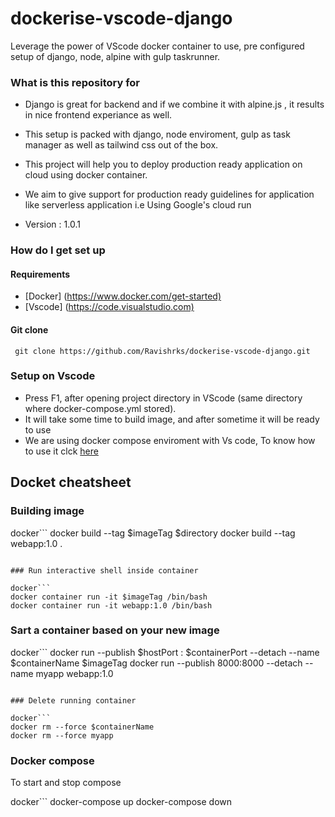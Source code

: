 # dockerise-vscode-django

Leverage the power of VScode docker container  to use, pre configured setup of django, node, alpine with gulp taskrunner.

### What is this repository for ###

* Django is great for backend and if we combine it with alpine.js , it results in nice frontend experiance as well.

* This setup is packed with django, node enviroment, gulp as task manager as well as tailwind css out of the box.

* This project will help you to deploy production ready application on cloud using docker container.

* We aim to give support for production ready guidelines for application like serverless application i.e Using Google's cloud run

* Version : 1.0.1

### How do I get set up ###

#### Requirements

* [Docker] (<https://www.docker.com/get-started)>
* [Vscode] (<https://code.visualstudio.com)>

#### Git clone

```
 git clone https://github.com/Ravishrks/dockerise-vscode-django.git

```

### Setup on Vscode

* Press F1, after opening project directory in VScode (same directory where docker-compose.yml stored).
* It will take some time to build image, and after sometime it will be ready to use
* We are using docker compose enviroment with Vs code, To know how to use it clck [here](https://code.visualstudio.com/docs/remote/containers#_using-docker-compose)

## Docket cheatsheet

### Building image

docker```
docker build --tag $imageTag $directory
docker build --tag webapp:1.0 .
```

### Run interactive shell inside container

docker```
docker container run -it $imageTag /bin/bash
docker container run -it webapp:1.0 /bin/bash
```

### Sart a container based on your new image

docker```
docker run --publish $hostPort : $containerPort --detach --name $containerName $imageTag
docker run --publish 8000:8000 --detach --name myapp webapp:1.0
```

### Delete running container

docker```
docker rm --force $containerName
docker rm --force myapp
```

### Docker compose

To start and stop compose

docker```
docker-compose up
docker-compose down
```
